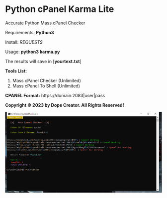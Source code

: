 # Python cPanel Karma Lite

Accurate Python Mass cPanel Checker

Requirements: **Python3**

Install: *REQUESTS*

Usage: **python3 karma.py**

The results will save in [**yourtext.txt**]


**Tools List:**

1. Mass cPanel Checker (Unlimited)
2. Mass cPanel To Shell (Unlimited)

**CPANEL Format:** https://domain:2083|user|pass


**Copyright © 2023 by Dope Creator. All Rights Reserved!**

![Image](https://raw.githubusercontent.com/cpkarma/img/main/Capture.PNG)
